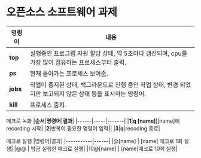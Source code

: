 # 오픈소스 소프트웨어 과제


|**명령어**|**내용**|
|-----|-----|
|**top**|실행중인 프로그램 자원 할당 상태, 약 5초마다 갱신되며, cpu를 가장 많이 점유하는 프로세스부터 출력.|
|**ps**|현재 돌아가는 프로세스 보여줌.|
|**jobs**|작업이 중지된 상태, 백그라운드로 진행 중인 작업 상태, 변경 되었지만 보고되지 않은 상태 등을 표시하는 명령어.|
|**kill**|프로세스 중지.|

매크로 녹화
|**순서**|**명령어**|**결과**|
|------|-----|-------|
|**1**|**q [name]**|[name]에 recording 시작|
|**2**|반복이 필요한 명령어 입력||
|**3**|**q**|recoding 종료|
 
매크로 실행
|명령어|결과|
|-----------|------|
|@[name] |  [name] 매크로 1회 실행|
|@@ | 방금 실행한 매크로 실행|
|10@[name] |  [name]매크로 10회 실행|
